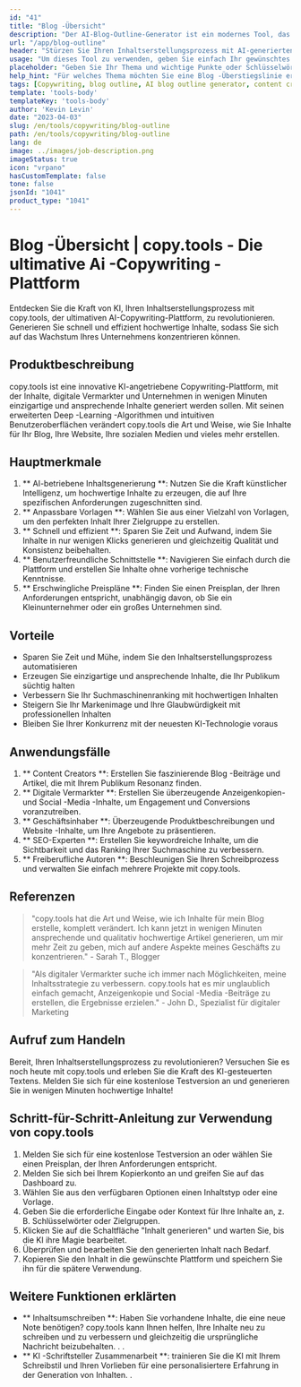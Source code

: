 ```yaml
---
id: "41"
title: "Blog -Übersicht"
description: "Der AI-Blog-Outline-Generator ist ein modernes Tool, das künstliche Intelligenz nutzt, um gut strukturierte und organisierte Blog-Umrisse zu erstellen.  Mit diesem leistungsstarken Tool sparen Sie Zeit und Mühe, indem Sie klare Umrisse basierend auf Ihrem ausgewählten Thema oder Keywords generieren, wodurch es einfacher ist, ansprechende Blog -Inhalte zu planen und zu entwickeln."
url: "/app/blog-outline"
header: "Stürzen Sie Ihren Inhaltserstellungsprozess mit AI-generierten Blog-Umrissen."
usage: "Um dieses Tool zu verwenden, geben Sie einfach Ihr gewünschtes Thema, Schlüsselwörter oder Schlüsselpunkte ein.  Dieser KI-angetriebene Generator erstellt dann eine umfassende und gut strukturierte Blog-Überlinie, die auf Ihrer Eingabe basiert."
placeholder: "Geben Sie Ihr Thema und wichtige Punkte oder Schlüsselwörter ein, die Sie in den Umriss einbeziehen möchten, z.  Verbessert die Flexibilität \ n2.  Verstärkt den mentalen Fokus \ n3.  Reduziert Stress \ n \ n Schlüsselwörter: Yoga, Flexibilität, mentale Fokus, Stressreduzierung"
help_hint: "Für welches Thema möchten Sie eine Blog -Überstiegslinie erstellen?  Geben Sie einige Schlüsselwörter oder Schlüsselpunkte im Zusammenhang mit dem Thema an, und unsere KI generiert eine gut strukturierte Blog-Überlinie auf der Grundlage Ihrer Eingabe.  Es wird empfohlen, die wichtigsten Punkte aufzulisten, die Sie im Blog -Beitrag behandeln möchten."
tags: [Copywriting, blog outline, AI blog outline generator, content creation]
template: 'tools-body'
templateKey: 'tools-body'
author: 'Kevin Levin'
date: "2023-04-03"
slug: /en/tools/copywriting/blog-outline
path: /en/tools/copywriting/blog-outline
lang: de
image: ../images/job-description.png
imageStatus: true
icon: "vrpano"
hasCustomTemplate: false
tone: false
jsonId: "1041"
product_type: "1041"
---
```

# Blog -Übersicht |  copy.tools - Die ultimative Ai -Copywriting -Plattform

Entdecken Sie die Kraft von KI, Ihren Inhaltserstellungsprozess mit copy.tools, der ultimativen AI-Copywriting-Plattform, zu revolutionieren.  Generieren Sie schnell und effizient hochwertige Inhalte, sodass Sie sich auf das Wachstum Ihres Unternehmens konzentrieren können.

## Produktbeschreibung

copy.tools ist eine innovative KI-angetriebene Copywriting-Plattform, mit der Inhalte, digitale Vermarkter und Unternehmen in wenigen Minuten einzigartige und ansprechende Inhalte generiert werden sollen.  Mit seinen erweiterten Deep -Learning -Algorithmen und intuitiven Benutzeroberflächen verändert copy.tools die Art und Weise, wie Sie Inhalte für Ihr Blog, Ihre Website, Ihre sozialen Medien und vieles mehr erstellen.

## Hauptmerkmale

1. ** AI-betriebene Inhaltsgenerierung **: Nutzen Sie die Kraft künstlicher Intelligenz, um hochwertige Inhalte zu erzeugen, die auf Ihre spezifischen Anforderungen zugeschnitten sind.
 2. ** Anpassbare Vorlagen **: Wählen Sie aus einer Vielzahl von Vorlagen, um den perfekten Inhalt Ihrer Zielgruppe zu erstellen.
 3. ** Schnell und effizient **: Sparen Sie Zeit und Aufwand, indem Sie Inhalte in nur wenigen Klicks generieren und gleichzeitig Qualität und Konsistenz beibehalten.
 4. ** Benutzerfreundliche Schnittstelle **: Navigieren Sie einfach durch die Plattform und erstellen Sie Inhalte ohne vorherige technische Kenntnisse.
 5. ** Erschwingliche Preispläne **: Finden Sie einen Preisplan, der Ihren Anforderungen entspricht, unabhängig davon, ob Sie ein Kleinunternehmer oder ein großes Unternehmen sind.

## Vorteile

- Sparen Sie Zeit und Mühe, indem Sie den Inhaltserstellungsprozess automatisieren
 - Erzeugen Sie einzigartige und ansprechende Inhalte, die Ihr Publikum süchtig halten
 - Verbessern Sie Ihr Suchmaschinenranking mit hochwertigen Inhalten
 - Steigern Sie Ihr Markenimage und Ihre Glaubwürdigkeit mit professionellen Inhalten
 - Bleiben Sie Ihrer Konkurrenz mit der neuesten KI-Technologie voraus

## Anwendungsfälle

1. ** Content Creators **: Erstellen Sie faszinierende Blog -Beiträge und Artikel, die mit Ihrem Publikum Resonanz finden.
 2. ** Digitale Vermarkter **: Erstellen Sie überzeugende Anzeigenkopien- und Social -Media -Inhalte, um Engagement und Conversions voranzutreiben.
 3. ** Geschäftsinhaber **: Überzeugende Produktbeschreibungen und Website -Inhalte, um Ihre Angebote zu präsentieren.
 4. ** SEO-Experten **: Erstellen Sie keywordreiche Inhalte, um die Sichtbarkeit und das Ranking Ihrer Suchmaschine zu verbessern.
 5. ** Freiberufliche Autoren **: Beschleunigen Sie Ihren Schreibprozess und verwalten Sie einfach mehrere Projekte mit copy.tools.

## Referenzen

> "copy.tools hat die Art und Weise, wie ich Inhalte für mein Blog erstelle, komplett verändert. Ich kann jetzt in wenigen Minuten ansprechende und qualitativ hochwertige Artikel generieren, um mir mehr Zeit zu geben, mich auf andere Aspekte meines Geschäfts zu konzentrieren."  - Sarah T., Blogger

> "Als digitaler Vermarkter suche ich immer nach Möglichkeiten, meine Inhaltsstrategie zu verbessern. copy.tools hat es mir unglaublich einfach gemacht, Anzeigenkopie und Social -Media -Beiträge zu erstellen, die Ergebnisse erzielen."  - John D., Spezialist für digitaler Marketing

## Aufruf zum Handeln

Bereit, Ihren Inhaltserstellungsprozess zu revolutionieren?  Versuchen Sie es noch heute mit copy.tools und erleben Sie die Kraft des KI-gesteuerten Textens.  Melden Sie sich für eine kostenlose Testversion an und generieren Sie in wenigen Minuten hochwertige Inhalte!

## Schritt-für-Schritt-Anleitung zur Verwendung von copy.tools

1. Melden Sie sich für eine kostenlose Testversion an oder wählen Sie einen Preisplan, der Ihren Anforderungen entspricht.
 2. Melden Sie sich bei Ihrem Kopierkonto an und greifen Sie auf das Dashboard zu.
 3. Wählen Sie aus den verfügbaren Optionen einen Inhaltstyp oder eine Vorlage.
 4. Geben Sie die erforderliche Eingabe oder Kontext für Ihre Inhalte an, z. B. Schlüsselwörter oder Zielgruppen.
 5. Klicken Sie auf die Schaltfläche "Inhalt generieren" und warten Sie, bis die KI ihre Magie bearbeitet.
 6. Überprüfen und bearbeiten Sie den generierten Inhalt nach Bedarf.
 7. Kopieren Sie den Inhalt in die gewünschte Plattform und speichern Sie ihn für die spätere Verwendung.

## Weitere Funktionen erklärten

- ** Inhaltsumschreiben **: Haben Sie vorhandene Inhalte, die eine neue Note benötigen?  copy.tools kann Ihnen helfen, Ihre Inhalte neu zu schreiben und zu verbessern und gleichzeitig die ursprüngliche Nachricht beizubehalten.
 .
 .
 - ** KI -Schriftsteller Zusammenarbeit **: trainieren Sie die KI mit Ihrem Schreibstil und Ihren Vorlieben für eine personalisiertere Erfahrung in der Generation von Inhalten.
 .
